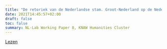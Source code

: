 ```yaml
---
title: "De retoriek van de Nederlandse stam. Groot-Nederland op de Nederlandsche Taal- en Letterkundige Congressen (1849-1875) volgens letterkundigen en politici"
date: 2021T14:45:57+02:00
draft: false
toc: false
summary: NL-Lab Working Paper 8, KNAW Humanities Cluster
---
```


[Lezen](https://nl-lab.net/wp-content/uploads/2021/06/working-paper-Abel-van-Oosterwijk.pdf)